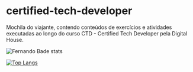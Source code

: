 # certified-tech-developer
Mochila do viajante, contendo conteúdos de exercícios e atividades executadas ao longo do curso CTD - Certified Tech Developer pela Digital House.

![Fernando Bade stats](https://github-readme-stats.vercel.app/api?username=FernandoBade&show_icons=true&theme=dracula&show_owner) 

[![Top Langs](https://github-readme-stats.vercel.app/api/top-langs/?username=FernandoBade)](https://github.com/FernandoBade/github-readme-stats)
